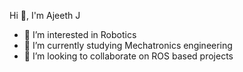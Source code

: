 Hi 👋, I'm Ajeeth J

- 👀 I’m interested in Robotics
- 🌱 I’m currently studying Mechatronics engineering
- 💞️ I’m looking to collaborate on ROS based projects
